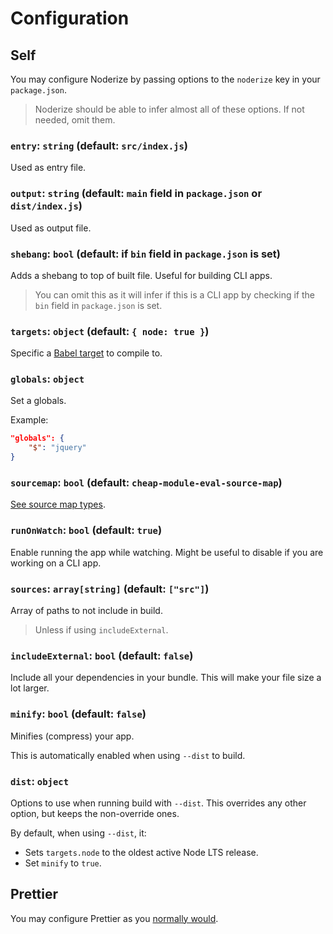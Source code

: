 # Configuration

## Self

You may configure Noderize by passing options to the `noderize` key in your `package.json`.

> Noderize should be able to infer almost all of these options. If not needed, omit them.

### `entry`: `string` (default: `src/index.js`)

Used as entry file.

### `output`: `string` (default: `main` field in `package.json` or `dist/index.js`)

Used as output file.

### `shebang`: `bool` (default: if `bin` field in `package.json` is set)

Adds a shebang to top of built file. Useful for building CLI apps.

> You can omit this as it will infer if this is a CLI app by checking if the `bin` field in `package.json` is set.

### `targets`: `object` (default: `{ node: true }`)

Specific a [Babel target](https://babeljs.io/docs/plugins/preset-env/#targets) to compile to.

### `globals`: `object`

Set a globals.

Example:
```json
"globals": {
    "$": "jquery"
}
```

### `sourcemap`: `bool` (default: `cheap-module-eval-source-map`)

[See source map types](https://webpack.js.org/configuration/devtool).

### `runOnWatch`: `bool` (default: `true`)

Enable running the app while watching. Might be useful to disable if you are working on a CLI app.

### `sources`: `array[string]` (default: `["src"]`)

Array of paths to not include in build.

> Unless if using `includeExternal`.

### `includeExternal`: `bool` (default: `false`)

Include all your dependencies in your bundle. This will make your file size a lot larger.

### `minify`: `bool` (default: `false`)

Minifies (compress) your app.

This is automatically enabled when using `--dist` to build.

### `dist`: `object`

Options to use when running build with `--dist`. This overrides any other option, but keeps the non-override ones.

By default, when using `--dist`, it:
* Sets `targets.node` to the oldest active Node LTS release.
* Set `minify` to `true`.

## Prettier

You may configure Prettier as you [normally would](https://prettier.io/docs/en/configuration.html).